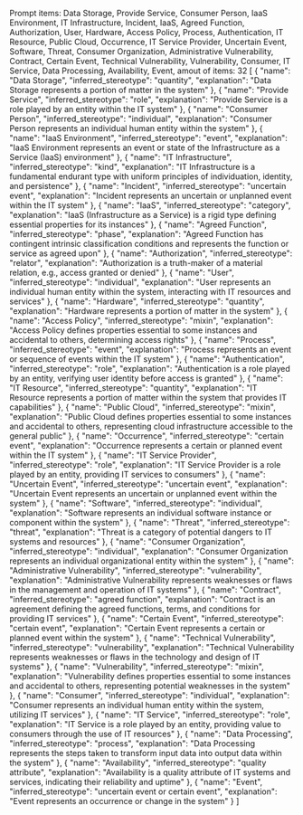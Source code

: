 Prompt items: 
Data Storage, Provide Service, Consumer Person, IaaS Environment, IT Infrastructure, Incident, IaaS, Agreed Function, Authorization, User, Hardware, Access Policy, Process, Authentication, IT Resource, Public Cloud, Occurrence, IT Service Provider, Uncertain Event, Software, Threat, Consumer Organization, Administrative Vulnerability, Contract, Certain Event, Technical Vulnerability, Vulnerability, Consumer, IT Service, Data Processing, Availability, Event, 
amout of items: 32
 [
    {
        "name": "Data Storage",
        "inferred_stereotype": "quantity",
        "explanation": "Data Storage represents a portion of matter in the system"
    },
    {
        "name": "Provide Service",
        "inferred_stereotype": "role",
        "explanation": "Provide Service is a role played by an entity within the IT system"
    },
    {
        "name": "Consumer Person",
        "inferred_stereotype": "individual",
        "explanation": "Consumer Person represents an individual human entity within the system"
    },
    {
        "name": "IaaS Environment",
        "inferred_stereotype": "event",
        "explanation": "IaaS Environment represents an event or state of the Infrastructure as a Service (IaaS) environment"
    },
    {
        "name": "IT Infrastructure",
        "inferred_stereotype": "kind",
        "explanation": "IT Infrastructure is a fundamental endurant type with uniform principles of individuation, identity, and persistence"
    },
    {
        "name": "Incident",
        "inferred_stereotype": "uncertain event",
        "explanation": "Incident represents an uncertain or unplanned event within the IT system"
    },
    {
        "name": "IaaS",
        "inferred_stereotype": "category",
        "explanation": "IaaS (Infrastructure as a Service) is a rigid type defining essential properties for its instances"
    },
    {
        "name": "Agreed Function",
        "inferred_stereotype": "phase",
        "explanation": "Agreed Function has contingent intrinsic classification conditions and represents the function or service as agreed upon"
    },
    {
        "name": "Authorization",
        "inferred_stereotype": "relator",
        "explanation": "Authorization is a truth-maker of a material relation, e.g., access granted or denied"
    },
    {
        "name": "User",
        "inferred_stereotype": "individual",
        "explanation": "User represents an individual human entity within the system, interacting with IT resources and services"
    },
    {
        "name": "Hardware",
        "inferred_stereotype": "quantity",
        "explanation": "Hardware represents a portion of matter in the system"
    },
    {
        "name": "Access Policy",
        "inferred_stereotype": "mixin",
        "explanation": "Access Policy defines properties essential to some instances and accidental to others, determining access rights"
    },
    {
        "name": "Process",
        "inferred_stereotype": "event",
        "explanation": "Process represents an event or sequence of events within the IT system"
    },
    {
        "name": "Authentication",
        "inferred_stereotype": "role",
        "explanation": "Authentication is a role played by an entity, verifying user identity before access is granted"
    },
    {
        "name": "IT Resource",
        "inferred_stereotype": "quantity",
        "explanation": "IT Resource represents a portion of matter within the system that provides IT capabilities"
    },
    {
        "name": "Public Cloud",
        "inferred_stereotype": "mixin",
        "explanation": "Public Cloud defines properties essential to some instances and accidental to others, representing cloud infrastructure accessible to the general public"
    },
    {
        "name": "Occurrence",
        "inferred_stereotype": "certain event",
        "explanation": "Occurrence represents a certain or planned event within the IT system"
    },
    {
        "name": "IT Service Provider",
        "inferred_stereotype": "role",
        "explanation": "IT Service Provider is a role played by an entity, providing IT services to consumers"
    },
    {
        "name": "Uncertain Event",
        "inferred_stereotype": "uncertain event",
        "explanation": "Uncertain Event represents an uncertain or unplanned event within the system"
    },
    {
        "name": "Software",
        "inferred_stereotype": "individual",
        "explanation": "Software represents an individual software instance or component within the system"
    },
    {
        "name": "Threat",
        "inferred_stereotype": "threat",
        "explanation": "Threat is a category of potential dangers to IT systems and resources"
    },
    {
        "name": "Consumer Organization",
        "inferred_stereotype": "individual",
        "explanation": "Consumer Organization represents an individual organizational entity within the system"
    },
    {
        "name": "Administrative Vulnerability",
        "inferred_stereotype": "vulnerability",
        "explanation": "Administrative Vulnerability represents weaknesses or flaws in the management and operation of IT systems"
    },
    {
        "name": "Contract",
        "inferred_stereotype": "agreed function",
        "explanation": "Contract is an agreement defining the agreed functions, terms, and conditions for providing IT services"
    },
    {
        "name": "Certain Event",
        "inferred_stereotype": "certain event",
        "explanation": "Certain Event represents a certain or planned event within the system"
    },
    {
        "name": "Technical Vulnerability",
        "inferred_stereotype": "vulnerability",
        "explanation": "Technical Vulnerability represents weaknesses or flaws in the technology and design of IT systems"
    },
    {
        "name": "Vulnerability",
        "inferred_stereotype": "mixin",
        "explanation": "Vulnerability defines properties essential to some instances and accidental to others, representing potential weaknesses in the system"
    },
    {
        "name": "Consumer",
        "inferred_stereotype": "individual",
        "explanation": "Consumer represents an individual human entity within the system, utilizing IT services"
    },
    {
        "name": "IT Service",
        "inferred_stereotype": "role",
        "explanation": "IT Service is a role played by an entity, providing value to consumers through the use of IT resources"
    },
    {
        "name": "Data Processing",
        "inferred_stereotype": "process",
        "explanation": "Data Processing represents the steps taken to transform input data into output data within the system"
    },
    {
        "name": "Availability",
        "inferred_stereotype": "quality attribute",
        "explanation": "Availability is a quality attribute of IT systems and services, indicating their reliability and uptime"
    },
    {
        "name": "Event",
        "inferred_stereotype": "uncertain event or certain event",
        "explanation": "Event represents an occurrence or change in the system"
    }
]

